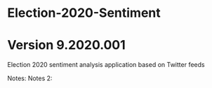 # Election-2020-Sentiment
# Version 9.2020.001
Election 2020 sentiment analysis application based on Twitter feeds

Notes:
Notes 2:

